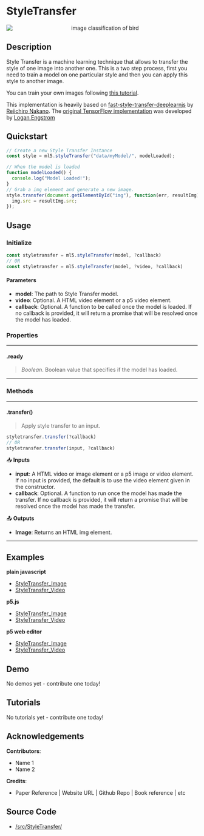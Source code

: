 # StyleTransfer


<center>
    <img style="display:block; max-height:20rem" alt="image classification of bird" src="https://via.placeholder.com/150">
</center>


## Description

Style Transfer is a machine learning technique that allows to transfer the style of one image into another one. This is a two step process, first you need to train a model on one particular style and then you can apply this style to another image.

You can train your own images following [this tutorial](/docs/training-styletransfer).

This implementation is heavily based on [fast-style-transfer-deeplearnjs](https://github.com/reiinakano/fast-style-transfer-deeplearnjs) by [Reiichiro Nakano](https://github.com/reiinakano).
The [original TensorFlow implementation](https://github.com/lengstrom/fast-style-transfer) was developed by [Logan Engstrom](https://github.com/lengstrom)

## Quickstart

```js
// Create a new Style Transfer Instance
const style = ml5.styleTransfer("data/myModel/", modelLoaded);

// When the model is loaded
function modelLoaded() {
  console.log("Model Loaded!");
}
// Grab a img element and generate a new image.
style.transfer(document.getElementById("img"), function(err, resultImg) {
  img.src = resultImg.src;
});
```


## Usage

### Initialize

```js
const styletransfer = ml5.styleTransfer(model, ?callback)
// OR
const styletransfer = ml5.styleTransfer(model, ?video, ?callback)
```

#### Parameters
* **model**: The path to Style Transfer model.
* **video**: Optional. A HTML video element or a p5 video element.
* **callback**: Optional. A function to be called once the model is loaded. If no callback is provided, it will return a promise that will be resolved once the model has loaded.
  

### Properties


***
#### .ready
> *Boolean*. Boolean value that specifies if the model has loaded.
***


### Methods


***
#### .transfer()
> Apply style transfer to an input.

```js
styletransfer.transfer(?callback)
// OR
styletransfer.transfer(input, ?callback)
```

📥 **Inputs**

* **input**: A HTML video or image element or a p5 image or video element. If no input is provided, the default is to use the video element given in the constructor.
* **callback**: Optional. A function to run once the model has made the transfer. If no callback is provided, it will return a promise that will be resolved once the model has made the transfer.

📤 **Outputs**

* **Image**: Returns an HTML img element.

***


## Examples

**plain javascript**
* [StyleTransfer_Image](https://github.com/ml5js/ml5-examples/tree/release/javascript/StyleTransfer/StyleTransfer_Image)
* [StyleTransfer_Video](https://github.com/ml5js/ml5-examples/tree/release/javascript/StyleTransfer/StyleTransfer_Video)

**p5.js**
* [StyleTransfer_Image](https://github.com/ml5js/ml5-examples/tree/release/p5js/StyleTransfer/StyleTransfer_Image)
* [StyleTransfer_Video](https://github.com/ml5js/ml5-examples/tree/release/p5js/StyleTransfer/StyleTransfer_Video)

**p5 web editor**
* [StyleTransfer_Image]()
* [StyleTransfer_Video]()

## Demo

No demos yet - contribute one today!

## Tutorials

No tutorials yet - contribute one today!

## Acknowledgements

**Contributors**:
  * Name 1
  * Name 2

**Credits**:
  * Paper Reference | Website URL | Github Repo | Book reference | etc

## Source Code

* [/src/StyleTransfer/](https://github.com/ml5js/ml5-library/tree/release/src/StyleTransfer)
